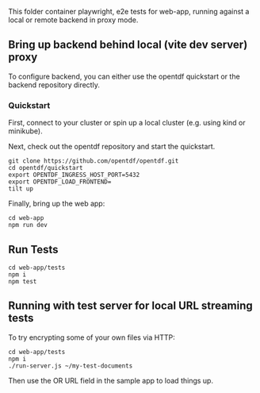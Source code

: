 This folder container playwright, e2e tests for web-app,
running against a local or remote backend in proxy mode.


## Bring up backend behind local (vite dev server) proxy

To configure backend, you can either use the opentdf quickstart
or the backend repository directly.

### Quickstart

First, connect to your cluster or spin up a local cluster (e.g. using kind or minikube).

Next, check out the opentdf repository and start the quickstart.
```
git clone https://github.com/opentdf/opentdf.git
cd opentdf/quickstart
export OPENTDF_INGRESS_HOST_PORT=5432
export OPENTDF_LOAD_FRONTEND=
tilt up
```

Finally, bring up the web app:

```
cd web-app
npm run dev
```

## Run Tests

```
cd web-app/tests
npm i
npm test
```


## Running with test server for local URL streaming tests

To try encrypting some of your own files via HTTP:

```
cd web-app/tests
npm i
./run-server.js ~/my-test-documents
```

Then use the OR URL field in the sample app to load things up.
